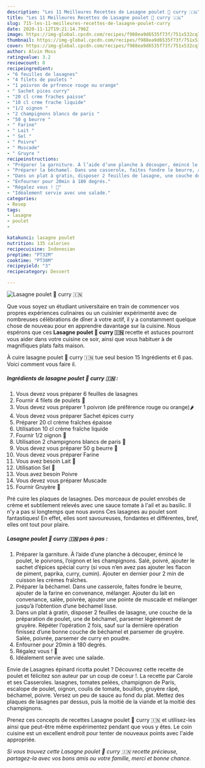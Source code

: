 ```yaml
---
description: "Les 11 Meilleures Recettes de Lasagne poulet 🐓 curry 🇮🇳"
title: "Les 11 Meilleures Recettes de Lasagne poulet 🐓 curry 🇮🇳"
slug: 715-les-11-meilleures-recettes-de-lasagne-poulet-curry
date: 2020-11-12T19:21:14.796Z
image: https://img-global.cpcdn.com/recipes/f988ea9d6535f73f/751x532cq70/lasagne-poulet-🐓-curry-🇮🇳-photo-principale-de-la-recette.jpg
thumbnail: https://img-global.cpcdn.com/recipes/f988ea9d6535f73f/751x532cq70/lasagne-poulet-🐓-curry-🇮🇳-photo-principale-de-la-recette.jpg
cover: https://img-global.cpcdn.com/recipes/f988ea9d6535f73f/751x532cq70/lasagne-poulet-🐓-curry-🇮🇳-photo-principale-de-la-recette.jpg
author: Alvin Moss
ratingvalue: 3.2
reviewcount: 8
recipeingredient:
- "6 feuilles de lasagnes"
- "4 filets de poulets "
- "1 poivron de prfrence rouge ou orange"
- " Sachet pices curry"
- "20 cl crme fraches paisse"
- "10 cl crme frache liquide"
- "1/2 oignon "
- "2 champignons blancs de paris "
- "50 g beurre "
- " Farine"
- " Lait "
- " Sel "
- " Poivre"
- " Muscade"
- " Gruyre "
recipeinstructions:
- "Préparer la garniture. À l’aide d’une planche à découper, émincé le poulet, le poivrons, l’oignon et les champignons. Salé, poivré, ajouter le sachet d’épices spécial curry (si vous n’en avez pas ajouter les flacon de piment, paprika, curry, cumin). Ajouter en dernier pour 2 min de cuisson les crèmes fraîches."
- "Préparer la béchamel. Dans une casserole, faites fondre le beurre, ajouter de la farine en convenance, mélanger. Ajouter du lait en convenance, salée, poivrée, ajouter une pointe de muscade et mélanger jusqu’à l’obtention d’une béchamel lisse."
- "Dans un plat à gratin, disposer 2 feuilles de lasagne, une couche de la préparation de poulet, une de béchamel, parsemer légèrement de gruyère. Répéter l’opération 2 fois, sauf sur la dernière opération finissez d’une bonne couche de béchamel et parsemer de gruyère. Salée, poivrée, parsemer de curry en poudre."
- "Enfourner pour 20min à 180 degrés."
- "Régalez vous ! 🤤"
- "Idéalement servie avec une salade."
categories:
- Resep
tags:
- lasagne
- poulet
- 

katakunci: lasagne poulet  
nutrition: 135 calories
recipecuisine: Indonesian
preptime: "PT32M"
cooktime: "PT30M"
recipeyield: "3"
recipecategory: Dessert

---
```



![Lasagne poulet 🐓 curry 🇮🇳](https://img-global.cpcdn.com/recipes/f988ea9d6535f73f/751x532cq70/lasagne-poulet-🐓-curry-🇮🇳-photo-principale-de-la-recette.jpg)

Que vous soyez un étudiant universitaire en train de commencer vos propres expériences culinaires ou un cuisinier expérimenté avec de nombreuses célébrations de dîner à votre actif, il y a constamment quelque chose de nouveau pour en apprendre davantage sur la cuisine. Nous espérons que ces <strong> Lasagne poulet 🐓 curry 🇮🇳 </strong> recette et astuces pourront vous aider dans votre cuisine ce soir, ainsi que vous habituer à de magnifiques plats faits maison.

<!--inarticleads1-->

À cuire lasagne poulet 🐓 curry 🇮🇳 tue seul besion 15 Ingrédients et 6 pas. Voici comment vous faire il.

##### Ingrédients de lasagne poulet 🐓 curry 🇮🇳 :

1. Vous devez vous préparer 6 feuilles de lasagnes
1. Fournir 4 filets de poulets 🐓
1. Vous devez vous préparer 1 poivron (de préférence rouge ou orange)🌶
1. Vous devez vous préparer  Sachet épices curry
1. Préparer 20 cl crème fraîches épaisse
1. Utilisation 10 cl crème fraîche liquide
1. Fournir 1/2 oignon 🧅
1. Utilisation 2 champignons blancs de paris 🍄
1. Vous devez vous préparer 50 g beurre 🧈
1. Vous devez vous préparer  Farine
1. Vous avez besoin  Lait 🥛
1. Utilisation  Sel 🧂
1. Vous avez besoin  Poivre
1. Vous devez vous préparer  Muscade
1. Fournir  Gruyère 🧀


Pré cuire les plaques de lasagnes. Des morceaux de poulet enrobés de crème et subtilement relevés avec une sauce tomate à l&#39;ail et au basilic. Il n&#39;y a pas si longtemps que nous avons Ces lasagnes au poulet sont fantastiques! En effet, elles sont savoureuses, fondantes et différentes, bref, elles ont tout pour plaire. 

<!--inarticleads2-->

##### Lasagne poulet 🐓 curry 🇮🇳 pas à pas :

1. Préparer la garniture. À l’aide d’une planche à découper, émincé le poulet, le poivrons, l’oignon et les champignons. Salé, poivré, ajouter le sachet d’épices spécial curry (si vous n’en avez pas ajouter les flacon de piment, paprika, curry, cumin). Ajouter en dernier pour 2 min de cuisson les crèmes fraîches.
1. Préparer la béchamel. Dans une casserole, faites fondre le beurre, ajouter de la farine en convenance, mélanger. Ajouter du lait en convenance, salée, poivrée, ajouter une pointe de muscade et mélanger jusqu’à l’obtention d’une béchamel lisse.
1. Dans un plat à gratin, disposer 2 feuilles de lasagne, une couche de la préparation de poulet, une de béchamel, parsemer légèrement de gruyère. Répéter l’opération 2 fois, sauf sur la dernière opération finissez d’une bonne couche de béchamel et parsemer de gruyère. Salée, poivrée, parsemer de curry en poudre.
1. Enfourner pour 20min à 180 degrés.
1. Régalez vous ! 🤤
1. Idéalement servie avec une salade.


Envie de Lasagnes épinard ricotta poulet ? Découvrez cette recette de poulet et félicitez son auteur par un coup de coeur !. La recette par Carole et ses Casseroles. lasagnes, tomates pelées, champignon de Paris, escalope de poulet, oignon, coulis de tomate, bouillon, gruyère râpé, béchamel, poivre. Versez un peu de sauce au fond du plat. Mettez des plaques de lasagnes par dessus, puis la moitié de la viande et la moitié des champignons. 

<!--inarticleads1-->

<p>
Prenez ces concepts de recettes Lasagne poulet 🐓 curry 🇮🇳 et utilisez-les ainsi que peut-être même expérimentez pendant que vous y êtes. Le coin cuisine est un excellent endroit pour tenter de nouveaux points avec l'aide appropriée.
</p>

<p>
<i>Si vous trouvez cette Lasagne poulet 🐓 curry 🇮🇳 recette précieuse, partagez-la avec vos bons amis ou votre famille, merci et bonne chance.</i>
</p>
